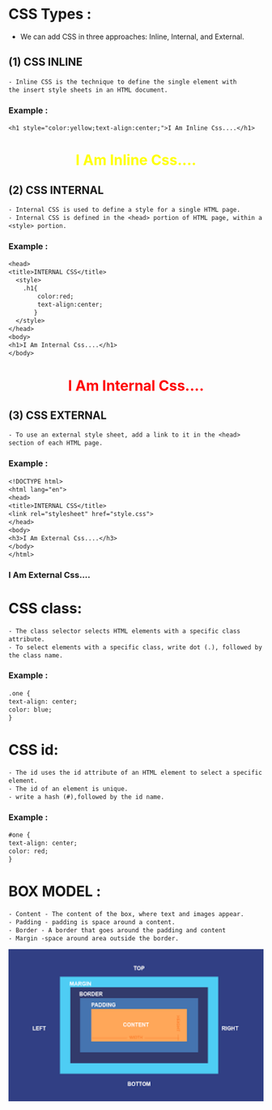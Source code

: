 # CSS Types :
 - We can add CSS in three approaches: Inline, Internal, and External.
##  (1)  CSS INLINE

    - Inline CSS is the technique to define the single element with 
    the insert style sheets in an HTML document. 
### Example :
    <h1 style="color:yellow;text-align:center;">I Am Inline Css....</h1>
   
<!DOCTYPE html>
<html lang="en">
<head>
<meta charset="UTF-8">
<meta http-equiv="X-UA-Compatible" content="IE=edge">
<meta name="viewport" content="width=device-width, initial-scale=1.0">
<!-- <title>INLINE CSS</title> -->
</head>
<body>
<h1 style="color:yellow;text-align:center;">I Am Inline Css....</h1>
</body>
</html>

##  (2)  CSS INTERNAL

    - Internal CSS is used to define a style for a single HTML page.
    - Internal CSS is defined in the <head> portion of HTML page, within a <style> portion.

### Example :
    <head>
    <title>INTERNAL CSS</title>
      <style>
        .h1{
            color:red;
            text-align:center;
           }
      </style>
    </head>
    <body>
    <h1>I Am Internal Css....</h1>
    </body>

<!DOCTYPE html>
<html lang="en">
<head>
<meta charset="UTF-8">
<meta http-equiv="X-UA-Compatible" content="IE=edge">
<meta name="viewport" content="width=device-width, initial-scale=1.0">
<!-- <title>INTERNAL CSS</title> -->
<style>
.h1{
color:red;
text-align:center;
}
</style>
</head>
<body>
   <h1 class="h1">I Am Internal Css....</h1>
</body>
</html>

##  (3)  CSS EXTERNAL
    - To use an external style sheet, add a link to it in the <head> section of each HTML page.

### Example :
    <!DOCTYPE html>
    <html lang="en">
    <head>
    <title>INTERNAL CSS</title>
    <link rel="stylesheet" href="style.css">
    </head>
    <body>
    <h3>I Am External Css....</h3>
    </body>
    </html>
    
<!DOCTYPE html>
<html lang="en">
<head>
<title>EXTERNAL CSS</title>
<link rel="stylesheet" href="style.css">
</head>
<body>
<h3>   I Am External Css....   </h3>
</body>
</html>
      


# CSS class:

    - The class selector selects HTML elements with a specific class attribute.
    - To select elements with a specific class, write dot (.), followed by the class name.
### Example :
    .one {
    text-align: center;
    color: blue;
    }
# CSS id:

    - The id uses the id attribute of an HTML element to select a specific element.
    - The id of an element is unique.
    - write a hash (#),followed by the id name.

### Example :
    #one {
    text-align: center;
    color: red;
    }


# BOX MODEL :

    - Content - The content of the box, where text and images appear.
    - Padding - padding is space around a content.
    - Border - A border that goes around the padding and content
    - Margin -space around area outside the border.

<img src="/img/boxmodel.png" style="width:600px;height:300px;" alt="boxmodel">